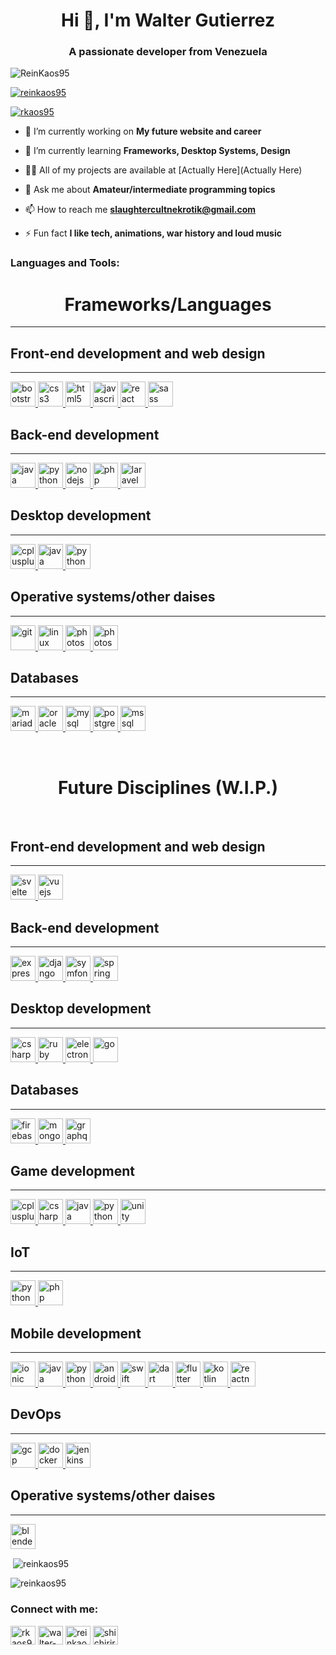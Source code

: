 <h1 align="center">Hi 👋, I'm Walter Gutierrez</h1>
<h3 align="center">A passionate developer from Venezuela</h3>
<p align="left"> <img src="https://komarev.com/ghpvc/?username=ReinKaos95" alt="ReinKaos95" /> </p>

<p align="left"> <a href="https://github.com/ryo-ma/github-profile-trophy"><img src="https://github-profile-trophy.vercel.app/?username=reinkaos95" alt="reinkaos95" /></a> </p>

<p align="left"> <a href="https://twitter.com/rkaos95" target="blank"><img src="https://img.shields.io/twitter/follow/rkaos95?logo=twitter&style=for-the-badge" alt="rkaos95" /></a> </p>

- 🔭 I’m currently working on **My future website and career**

- 🌱 I’m currently learning **Frameworks, Desktop Systems, Design**

- 👨‍💻 All of my projects are available at [Actually Here](Actually Here)

- 💬 Ask me about **Amateur/intermediate programming topics**

- 📫 How to reach me **slaughtercultnekrotik@gmail.com**

- ⚡ Fun fact **I like tech, animations, war history and loud music**



<h3 align="left">Languages and Tools:</h3>
<h1 align="center">Frameworks/Languages</h1>
<hr>

<h2>Front-end development and web design</h2>
<hr>
<p align="left"> <a href="https://developer.android.com" target="_blank"> <img src="https://devicons.github.io/devicon/devicon.git/icons/bootstrap/bootstrap-plain.svg" alt="bootstrap" width="40" height="40"/>
<img src="https://devicons.github.io/devicon/devicon.git/icons/css3/css3-original-wordmark.svg" alt="css3" width="40" height="40"/>
<img src="https://devicons.github.io/devicon/devicon.git/icons/html5/html5-original-wordmark.svg" alt="html5" width="40" height="40"/>
<img src="https://devicons.github.io/devicon/devicon.git/icons/javascript/javascript-original.svg" alt="javascript" width="40" height="40"/> 
<img src="https://devicons.github.io/devicon/devicon.git/icons/react/react-original-wordmark.svg" alt="react" width="40" height="40"/>
<img src="https://devicons.github.io/devicon/devicon.git/icons/sass/sass-original.svg" alt="sass" width="40" height="40"/> </a> </p>

<h2>Back-end development</h2>
<hr>
<p align="left"> <a href="https://developer.android.com" target="_blank"><img src="https://devicons.github.io/devicon/devicon.git/icons/java/java-original-wordmark.svg" alt="java" width="40" height="40"/>
<img src="https://devicons.github.io/devicon/devicon.git/icons/python/python-original.svg" alt="python" width="40" height="40"/>
<img src="https://devicons.github.io/devicon/devicon.git/icons/nodejs/nodejs-original-wordmark.svg" alt="nodejs" width="40" height="40"/>
<img src="https://devicons.github.io/devicon/devicon.git/icons/php/php-original.svg" alt="php" width="40" height="40"/> 
<img src="https://devicons.github.io/devicon/devicon.git/icons/laravel/laravel-plain-wordmark.svg" alt="laravel" width="40" height="40"/>  </a> </p>

<h2>Desktop development</h2>
<hr>
<p align="left"> <a href="https://developer.android.com" target="_blank">
<img src="https://devicons.github.io/devicon/devicon.git/icons/cplusplus/cplusplus-original.svg" alt="cplusplus" width="40" height="40"/>
<img src="https://devicons.github.io/devicon/devicon.git/icons/java/java-original-wordmark.svg" alt="java" width="40" height="40"/>
<img src="https://devicons.github.io/devicon/devicon.git/icons/python/python-original.svg" alt="python" width="40" height="40"/> </a> </p>

<h2>Operative systems/other daises</h2>
<hr>
<p align="left"> <a href="https://developer.android.com" target="_blank"><img src="https://www.vectorlogo.zone/logos/git-scm/git-scm-icon.svg" alt="git" width="40" height="40"/> 
<img src="https://devicons.github.io/devicon/devicon.git/icons/linux/linux-original.svg" alt="linux" width="40" height="40"/>
<img src="https://devicons.github.io/devicon/devicon.git/icons/photoshop/photoshop-plain.svg" alt="photoshop" width="40" height="40"/>
  <img src="https://upload.wikimedia.org/wikipedia/commons/thumb/9/9a/Visual_Studio_Code_1.35_icon.svg/1024px-Visual_Studio_Code_1.35_icon.svg.png" alt="photoshop" width="40" height="40"/>
  </a> </p>

<h2>Databases</h2>
<hr>
<p align="left"> <a href="https://developer.android.com" target="_blank"><img src="https://www.vectorlogo.zone/logos/mariadb/mariadb-icon.svg" alt="mariadb" width="40" height="40"/> 
  <img src="https://devicons.github.io/devicon/devicon.git/icons/oracle/oracle-original.svg" alt="oracle" width="40" height="40"/>
<img src="https://devicons.github.io/devicon/devicon.git/icons/mysql/mysql-original-wordmark.svg" alt="mysql" width="40" height="40"/>
<img src="https://devicons.github.io/devicon/devicon.git/icons/postgresql/postgresql-original-wordmark.svg" alt="postgresql" width="40" height="40"/>
<img src="https://cdn.worldvectorlogo.com/logos/microsoft-sql-server.svg" alt="mssql" width="40" height="40"/></a> </p>

<br>
<h1 align="center">Future Disciplines (W.I.P.)</h1>
<br>

<h2>Front-end development and web design</h2>
<hr>
<p align="left"> <a href="https://developer.android.com" target="_blank"> 
<img src="https://upload.wikimedia.org/wikipedia/commons/1/1b/Svelte_Logo.svg" alt="svelte" width="40" height="40"/>
<img src="https://devicons.github.io/devicon/devicon.git/icons/vuejs/vuejs-original-wordmark.svg" alt="vuejs" width="40" height="40"/></a> </p>

<h2>Back-end development</h2>
<hr>
<p align="left"> <a href="https://developer.android.com" target="_blank"> <img src="https://devicons.github.io/devicon/devicon.git/icons/express/express-original-wordmark.svg" alt="express" width="40" height="40"/>
<img src="https://devicons.github.io/devicon/devicon.git/icons/django/django-original.svg" alt="django" width="40" height="40"/>
<img src="https://symfony.com/logos/symfony_black_03.svg" alt="symfony" width="40" height="40"/>
<img src="https://www.vectorlogo.zone/logos/springio/springio-icon.svg" alt="spring" width="40" height="40"/> </a> </p>

<h2>Desktop development</h2>
<hr>
<p align="left"> <a href="https://developer.android.com" target="_blank">
 <img src="https://devicons.github.io/devicon/devicon.git/icons/csharp/csharp-original.svg" alt="csharp" width="40" height="40"/> 
<img src="https://devicons.github.io/devicon/devicon.git/icons/ruby/ruby-original-wordmark.svg" alt="ruby" width="40" height="40"/> 
<img src="https://devicons.github.io/devicon/devicon.git/icons/electron/electron-original.svg" alt="electron" width="40" height="40"/> 
<img src="https://devicons.github.io/devicon/devicon.git/icons/go/go-original.svg" alt="go" width="40" height="40"/>  </a> </p>


<h2>Databases</h2>
<hr>
<p align="left"> <a href="https://developer.android.com" target="_blank"><img src="https://www.vectorlogo.zone/logos/firebase/firebase-icon.svg" alt="firebase" width="40" height="40"/>
<img src="https://devicons.github.io/devicon/devicon.git/icons/mongodb/mongodb-original-wordmark.svg" alt="mongodb" width="40" height="40"/>
<img src="https://www.vectorlogo.zone/logos/graphql/graphql-icon.svg" alt="graphql" width="40" height="40"/></a> </p>


<h2>Game development</h2>
<hr>
<p align="left"> <a href="https://developer.android.com" target="_blank"><img src="https://devicons.github.io/devicon/devicon.git/icons/cplusplus/cplusplus-original.svg" alt="cplusplus" width="40" height="40"/>
  <img src="https://devicons.github.io/devicon/devicon.git/icons/csharp/csharp-original.svg" alt="csharp" width="40" height="40"/> 
<img src="https://devicons.github.io/devicon/devicon.git/icons/java/java-original-wordmark.svg" alt="java" width="40" height="40"/>
<img src="https://devicons.github.io/devicon/devicon.git/icons/python/python-original.svg" alt="python" width="40" height="40"/>
  <img src="https://www.vectorlogo.zone/logos/unity3d/unity3d-icon.svg" alt="unity" width="40" height="40"/></a> </p>
  
<h2>IoT</h2>
<hr>
<p align="left"> <a href="https://developer.android.com" target="_blank">
<img src="https://devicons.github.io/devicon/devicon.git/icons/python/python-original.svg" alt="python" width="40" height="40"/>
  <img src="https://devicons.github.io/devicon/devicon.git/icons/php/php-original.svg" alt="php" width="40" height="40"/> </a> </p>

<h2>Mobile development</h2>
<hr>
<p align="left"> <a href="https://developer.android.com" target="_blank"><img src="https://devicons.github.io/devicon/devicon.git/icons/ionic/ionic-original.svg" alt="ionic" width="40" height="40"/>
<img src="https://devicons.github.io/devicon/devicon.git/icons/java/java-original-wordmark.svg" alt="java" width="40" height="40"/>
<img src="https://devicons.github.io/devicon/devicon.git/icons/python/python-original.svg" alt="python" width="40" height="40"/>
<img src="https://devicons.github.io/devicon/devicon.git/icons/android/android-original-wordmark.svg" alt="android" width="40" height="40"/>
<img src="https://devicons.github.io/devicon/devicon.git/icons/swift/swift-original-wordmark.svg" alt="swift" width="40" height="40"/> 
<img src="https://www.vectorlogo.zone/logos/dartlang/dartlang-icon.svg" alt="dart" width="40" height="40"/>
<img src="https://www.vectorlogo.zone/logos/flutterio/flutterio-icon.svg" alt="flutter" width="40" height="40"/> 
<img src="https://www.vectorlogo.zone/logos/kotlinlang/kotlinlang-icon.svg" alt="kotlin" width="40" height="40"/>
  <img src="https://reactnative.dev/img/header_logo.svg" alt="reactnative" width="40" height="40"/></a> </p>
  

<h2>DevOps</h2>
<hr>
<p align="left"> <a href="https://developer.android.com" target="_blank"> <img src="https://www.vectorlogo.zone/logos/google_cloud/google_cloud-icon.svg" alt="gcp" width="40" height="40"/>
  <img src="https://devicons.github.io/devicon/devicon.git/icons/docker/docker-original-wordmark.svg" alt="docker" width="40" height="40"/>
  <img src="https://www.vectorlogo.zone/logos/jenkins/jenkins-icon.svg" alt="jenkins" width="40" height="40"/>
  </a> </p>

<h2>Operative systems/other daises</h2>
<hr>
<p align="left"> <a href="https://developer.android.com" target="_blank"><img src="https://download.blender.org/branding/community/blender_community_badge_white.svg" alt="blender" width="40" height="40"/>
  </a> </p>

<p>&nbsp;<img align="center" src="https://github-readme-stats.vercel.app/api?username=reinkaos95&show_icons=true&locale=en" alt="reinkaos95" /></p>

<p><img align="center" src="https://github-readme-streak-stats.herokuapp.com/?user=reinkaos95&" alt="reinkaos95" /></p>

<h3 align="left">Connect with me:</h3>
<p align="left">
<a href="https://twitter.com/rkaos95" target="blank"><img align="center" src="https://cdn.jsdelivr.net/npm/simple-icons@3.0.1/icons/twitter.svg" alt="rkaos95" height="30" width="40" /></a>
<a href="https://linkedin.com/in/walter-g-uni-6a33091a4" target="blank"><img align="center" src="https://cdn.jsdelivr.net/npm/simple-icons@3.0.1/icons/linkedin.svg" alt="walter-g-uni-6a33091a4" height="30" width="40" /></a>
<a href="https://fb.com/reinkaos95" target="blank"><img align="center" src="https://cdn.jsdelivr.net/npm/simple-icons@3.0.1/icons/facebook.svg" alt="reinkaos95" height="30" width="40" /></a>
<a href="https://instagram.com/shichiriron" target="blank"><img align="center" src="https://cdn.jsdelivr.net/npm/simple-icons@3.0.1/icons/instagram.svg" alt="shichiriron" height="30" width="40" /></a>
</p>
